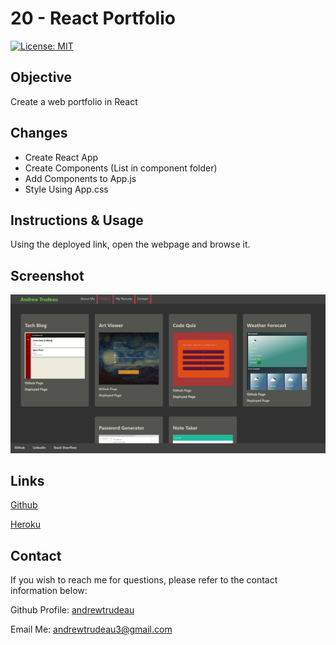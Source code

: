 # 20 - React Portfolio
[![License: MIT](https://img.shields.io/badge/License-MIT-yellow.svg)](https://opensource.org/licenses/MIT)

## Objective 

Create a web portfolio in React

## Changes

- Create React App
- Create Components (List in component folder)
- Add Components to App.js
- Style Using App.css

## Instructions & Usage

Using the deployed link, open the webpage and browse it.

## Screenshot

![ScreenShot](./react.png)

## Links

[Github](https://github.com/andrewtrudeau/20-React-Portfolio)

[Heroku](https://hw19-pwa-andrew-trudeau.herokuapp.com/)

## Contact

If you wish to reach me for questions, please refer to the contact information below:

Github Profile: [andrewtrudeau](https://github.com/andrewtrudeau)

Email Me: [andrewtrudeau3@gmail.com](mailto:andrewtrudeau3@gmail.com)